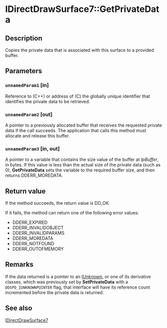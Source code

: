 # IDirectDrawSurface7::GetPrivateData

## Description

Copies the private data that is associated with this surface to a provided buffer.

## Parameters

### `unnamedParam1` [in]

Reference to (C++) or address of (C) the globally unique identifier that identifies the private data to be retrieved.

### `unnamedParam2` [out]

A pointer to a previously allocated buffer that receives the requested private data if the call succeeds. The application that calls this method must allocate and release this buffer.

### `unnamedParam3` [in, out]

A pointer to a variable that contains the size value of the buffer at *lpBuffer*, in bytes. If this value is less than the actual size of the private data (such as 0), **GetPrivateData** sets the variable to the required buffer size, and then returns DDERR_MOREDATA.

## Return value

If the method succeeds, the return value is DD_OK.

If it fails, the method can return one of the following error values:

* DDERR_EXPIRED
* DDERR_INVALIDOBJECT
* DDERR_INVALIDPARAMS
* DDERR_MOREDATA
* DDERR_NOTFOUND
* DDERR_OUTOFMEMORY

## Remarks

If the data returned is a pointer to an [IUnknown](https://learn.microsoft.com/windows/desktop/api/unknwn/nn-unknwn-iunknown), or one of its derivative classes, which was previously set by **SetPrivateData** with a `DDSPD_IUNKNOWNPOINTER` flag, that interface will have its reference count incremented before the private data is returned.

## See also

[IDirectDrawSurface7](https://learn.microsoft.com/windows/desktop/api/ddraw/nn-ddraw-idirectdrawsurface7)